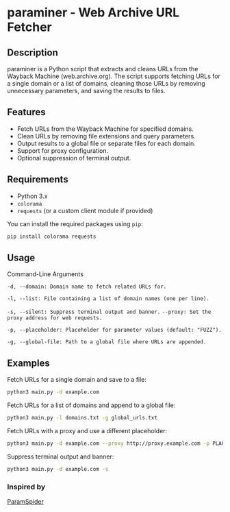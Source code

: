# paraminer - Web Archive URL Fetcher

## Description

paraminer is a Python script that extracts and cleans URLs from the Wayback Machine (web.archive.org). The script supports fetching URLs for a single domain or a list of domains, cleaning those URLs by removing unnecessary parameters, and saving the results to files.

## Features

- Fetch URLs from the Wayback Machine for specified domains.
- Clean URLs by removing file extensions and query parameters.
- Output results to a global file or separate files for each domain.
- Support for proxy configuration.
- Optional suppression of terminal output.

## Requirements

- Python 3.x
- `colorama`
- `requests` (or a custom client module if provided)

You can install the required packages using `pip`:

```bash
pip install colorama requests
```

## Usage
Command-Line Arguments

`-d, --domain: Domain name to fetch related URLs for.`

`-l, --list: File containing a list of domain names (one per line).`

`-s, --silent: Suppress terminal output and banner.`
`--proxy: Set the proxy address for web requests.`

`-p, --placeholder: Placeholder for parameter values (default: "FUZZ").`

`-g, --global-file: Path to a global file where URLs are appended.`

## Examples
Fetch URLs for a single domain and save to a file:
```bash
python3 main.py -d example.com
```
Fetch URLs for a list of domains and append to a global file:
```bash
python3 main.py -l domains.txt -g global_urls.txt
```
Fetch URLs with a proxy and use a different placeholder:
```bash
python3 main.py -d example.com --proxy http://proxy.example.com -p PLACEHOLDER
```
Suppress terminal output and banner:
```bash
python3 main.py -d example.com -s
```

### Inspired by

[ParamSpider](https://github.com/devanshbatham/ParamSpider)


